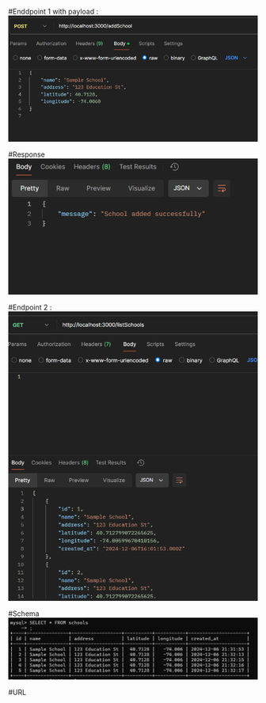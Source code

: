 #Enddpoint 1 with payload : 
![Alt text](addTable.png)

#Response
![Alt text](response1.png)

#Endpoint 2 : 
![Alt text](image-1.png)

#Schema
![Alt text](table.png)

#URL
